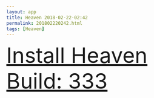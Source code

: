 ```yaml
---
layout: app
title: Heaven 2018-02-22-02:42
permalink: 201802220242.html
tags: [Heaven]
---
```

<div class="pure-g">
    <div class="pure-u-1-1" style="font-size: 4em">
        <a class="pure-button-primary" href="itms-services://?action=download-manifest&url=https%3A%2F%2Flitsungyisigono.github.io%2FTestScript%2Fmanifests%2F201802220242.plist"><i class="fa fa-download" aria-hidden="true"></i>Install Heaven Build: 333</a>
    </div>
</div>